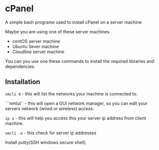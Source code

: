 # cPanel
A simple bash programe used to install cPanel on a server machine

Maybe you are using one of these server machines
- centOS server machine
- Ubuntu Sever machine
- Cloudline server machine

You can you use one these commands to install the required libraries and dependencies.
## Installation
```nmcli d``` - this will list the networks your machine is connected to.

```nmtui`` - this will open a GUI network manager, so you can edit your servers network (wired or wireless) access.

```ip a``` - this will help you access this your server ip address from client machine.

```nmcli -o``` - this check for server ip addresses


Install putty(SSH windows secure shell)
